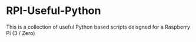 # RPI-Useful-Python
 
This is a collection of useful Python based scripts deisgned for a Raspberry Pi (3 / Zero)